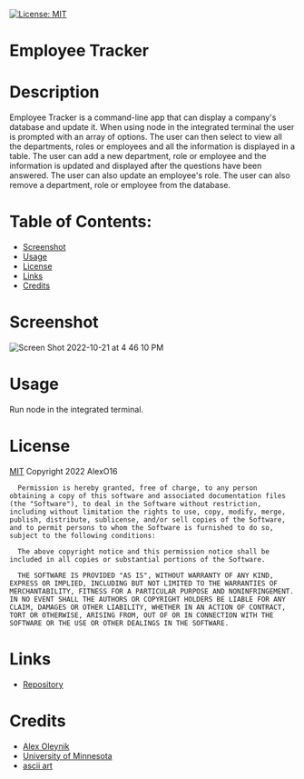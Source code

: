 [![License: MIT](https://img.shields.io/badge/License-MIT-yellow.svg)](https://opensource.org/licenses/MIT)
  # Employee Tracker
  
  # Description
  Employee Tracker is a command-line app that can display a company's database and update it. When using node in the integrated terminal the user is prompted with an array of options. The user can then select to view all the departments, roles or employees and all the information is displayed in a table. The user can add a new department, role or employee and the information is updated and displayed after the questions have been answered. The user can also update an employee's role. The user can also remove a department, role or employee from the database.

  # Table of Contents:
  * [Screenshot](#screenshot)
  * [Usage](#usage)
  * [License](#license)
  * [Links](#links)
  * [Credits](#credits)
  
  # Screenshot
 ![Screen Shot 2022-10-21 at 4 46 10 PM](https://user-images.githubusercontent.com/110851664/197294018-7bc752a3-c8d9-496c-842c-7d337015dc0e.png)



  # Usage 
  Run node in the integrated terminal.

  # License
  [MIT](https://opensource.org/licenses/MIT)
  Copyright 2022 AlexO16

      Permission is hereby granted, free of charge, to any person obtaining a copy of this software and associated documentation files (the "Software"), to deal in the Software without restriction, including without limitation the rights to use, copy, modify, merge, publish, distribute, sublicense, and/or sell copies of the Software, and to permit persons to whom the Software is furnished to do so, subject to the following conditions:
        
      The above copyright notice and this permission notice shall be included in all copies or substantial portions of the Software.
        
      THE SOFTWARE IS PROVIDED "AS IS", WITHOUT WARRANTY OF ANY KIND, EXPRESS OR IMPLIED, INCLUDING BUT NOT LIMITED TO THE WARRANTIES OF MERCHANTABILITY, FITNESS FOR A PARTICULAR PURPOSE AND NONINFRINGEMENT. IN NO EVENT SHALL THE AUTHORS OR COPYRIGHT HOLDERS BE LIABLE FOR ANY CLAIM, DAMAGES OR OTHER LIABILITY, WHETHER IN AN ACTION OF CONTRACT, TORT OR OTHERWISE, ARISING FROM, OUT OF OR IN CONNECTION WITH THE SOFTWARE OR THE USE OR OTHER DEALINGS IN THE SOFTWARE.

  # Links
  * [Repository](https://github.com/AlexO16/employee-tracker)
  
  
  # Credits
  * [Alex Oleynik](https://github.com/AlexO16)
  * [University of Minnesota](https://courses.bootcampspot.com/courses/2176/assignments/38756?module_item_id=750526)
  * [ascii art](https://manytools.org/hacker-tools/ascii-banner/)

